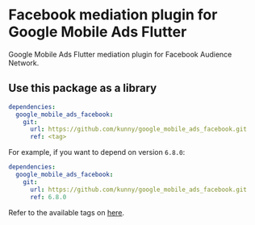 # Facebook mediation plugin for Google Mobile Ads Flutter

Google Mobile Ads Flutter mediation plugin for Facebook Audience Network.

## Use this package as a library

```yaml
dependencies:
  google_mobile_ads_facebook:
    git:
      url: https://github.com/kunny/google_mobile_ads_facebook.git
      ref: <tag>
```

For example, if you want to depend on version `6.8.0`:

```yaml
dependencies:
  google_mobile_ads_facebook:
    git:
      url: https://github.com/kunny/google_mobile_ads_facebook.git
      ref: 6.8.0
```

Refer to the available tags on [here](https://github.com/kunny/google_mobile_ads_facebook/tags).
